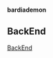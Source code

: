 #### bardiademon

## BackEnd
[BackEnd](https://github.com/bardiademon/restaurant-management-backend)

